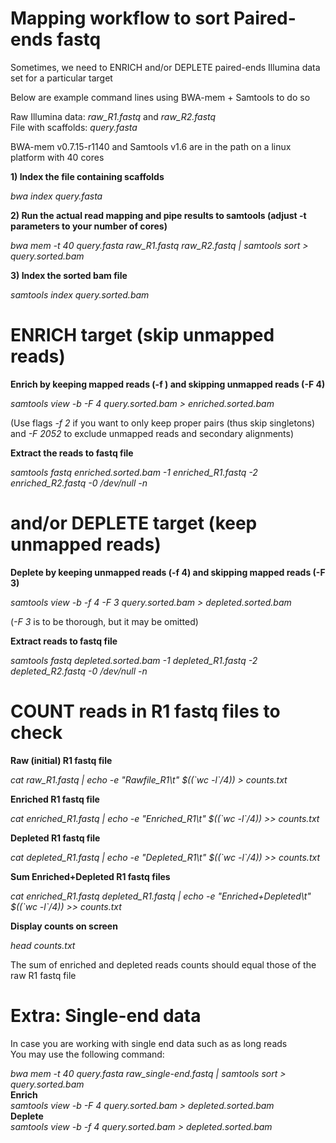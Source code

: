# Mapping workflow to sort Paired-ends fastq<br/>

Sometimes, we need to ENRICH and/or DEPLETE paired-ends Illumina data set for a particular target<br/>

Below are example command lines using BWA-mem + Samtools to do so<br/>

Raw Illumina data: *raw_R1.fastq* and *raw_R2.fastq*<br/>
File with scaffolds: *query.fasta*<br/>

BWA-mem v0.7.15-r1140 and Samtools v1.6 are in the path on a linux platform with 40 cores<br/>

**1) Index the file containing scaffolds**<br/>

*bwa index query.fasta*<br/>

**2) Run the actual read mapping and pipe results to samtools (adjust -t parameters to your number of cores)**<br/>

*bwa mem -t 40 query.fasta raw_R1.fastq raw_R2.fastq | samtools sort > query.sorted.bam*<br/>

**3) Index the sorted bam file**<br/>

*samtools index query.sorted.bam*<br/>

# ENRICH target (skip unmapped reads)<br/>
**Enrich by keeping mapped reads (-f ) and skipping unmapped reads (-F 4)**<br/>

*samtools view -b -F 4 query.sorted.bam > enriched.sorted.bam*<br/>

(Use flags *-f 2* if you want to only keep proper pairs (thus skip singletons) and *-F 2052* to exclude unmapped reads and secondary alignments)<br/>

**Extract the reads to fastq file**<br/>

*samtools fastq enriched.sorted.bam -1 enriched_R1.fastq -2 enriched_R2.fastq -0 /dev/null -n*<br/>

# and/or DEPLETE target (keep unmapped reads)<br/>
**Deplete by keeping unmapped reads (-f 4) and skipping mapped reads (-F 3)**<br/>

*samtools view -b -f 4 -F 3 query.sorted.bam > depleted.sorted.bam*<br/>

(*-F 3* is to be thorough, but it may be omitted)<br/>

**Extract reads to fastq file**<br/>

*samtools fastq depleted.sorted.bam -1 depleted_R1.fastq -2 depleted_R2.fastq -0 /dev/null -n*<br/>

# COUNT reads in R1 fastq files to check<br/>
**Raw (initial) R1 fastq file**<br/>

*cat raw_R1.fastq | echo -e "Rawfile_R1\t" $((\`wc -l\`/4)) > counts.txt*<br/>

**Enriched R1 fastq file**<br/>

*cat enriched_R1.fastq | echo -e "Enriched_R1\t" $((\`wc -l\`/4)) >> counts.txt*<br/>

**Depleted R1 fastq file**<br/>

*cat depleted_R1.fastq | echo -e "Depleted_R1\t" $((\`wc -l\`/4)) >> counts.txt*<br/>

**Sum Enriched+Depleted R1 fastq files**<br/>

*cat enriched_R1.fastq depleted_R1.fastq | echo -e "Enriched+Depleted\t" $((\`wc -l\`/4)) >> counts.txt*<br/>

**Display counts on screen**<br/>

*head counts.txt*<br/>

The sum of enriched and depleted reads counts should equal those of the raw R1 fastq file<br/>

# Extra: Single-end data<br/>

In case you are working with single end data such as as long reads<br/>
You may use the following command:<br/>

*bwa mem -t 40 query.fasta raw_single-end.fastq | samtools sort > query.sorted.bam*<br/>
**Enrich**<br/>
*samtools view -b -F 4 query.sorted.bam > depleted.sorted.bam*<br/>
**Deplete**<br/>
*samtools view -b -f 4 query.sorted.bam > depleted.sorted.bam*<br/>



